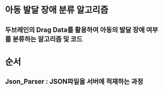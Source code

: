 # 아동 발달 장애 분류 알고리즘
## 두브레인의 Drag Data를 활용하여 아동의 발달 장애 여부를 분류하는 알고리즘 및 코드</b>

# 순서
## Json_Parser : JSON파일을 서버에 적재하는 과정
